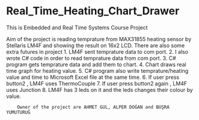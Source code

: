 # Real_Time_Heating_Chart_Drawer
This is Embedded and Real Time Systems Course Project

Aim of the project is reading temprature from MAX31855 heating sensor by Stellaris LM4F and showing the result on 16x2 LCD.
There are also some extra futures in project
        1. LM4F sent temprature data to com port.
        2. I also wrote C# code in order to read temprature data from com port.
        3. C# program gets temprature data and add them to chart.
        4. Chart draws real time graph for heating value.
        5. C# program also write temprature/heating value and time to Microsoft Excel file at the same time.
        6. If user press button2 , LM4F uses ThermoCouple
        7. If user press button2 again , LM4F uses Junction
        8. LM4F has 3 leds on it and the leds changes their colour by value.
        
        
        Owner of the project are AHMET GÜL, ALPER DOĞAN and BÜŞRA YUMUTURUĞ
